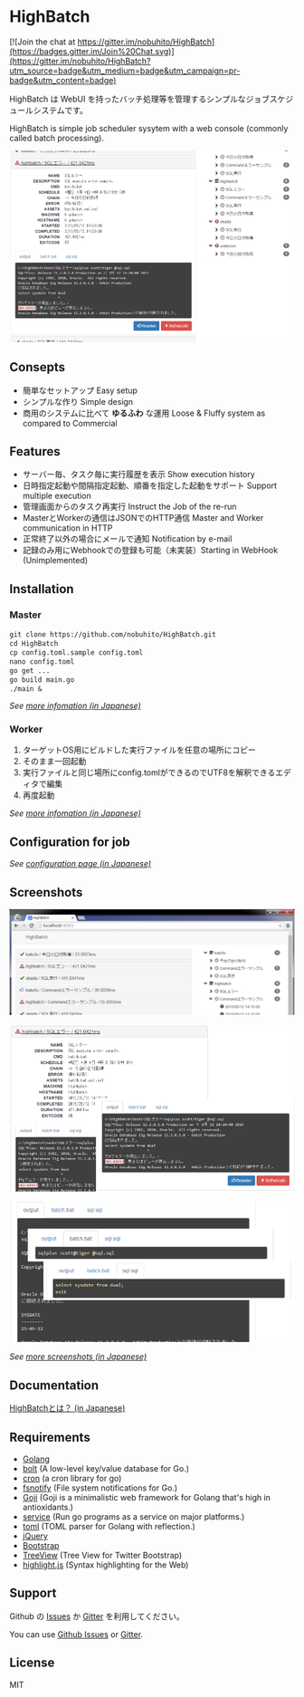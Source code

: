 # HighBatch

[![Join the chat at https://gitter.im/nobuhito/HighBatch](https://badges.gitter.im/Join%20Chat.svg)](https://gitter.im/nobuhito/HighBatch?utm_source=badge&utm_medium=badge&utm_campaign=pr-badge&utm_content=badge)

HighBatch は WebUI を持ったバッチ処理等を管理するシンプルなジョブスケジュールシステムです。

HighBatch is simple job scheduler sysytem with a web console (commonly called batch processing). 

![main](https://raw.githubusercontent.com/nobuhito/HighBatch/master/public/doc/intro/img/highbatch_main_1.png)

## Consepts

- 簡単なセットアップ Easy setup
- シンプルな作り Simple design
- 商用のシステムに比べて **ゆるふわ** な運用 Loose & Fluffy system as compared to Commercial

## Features

- サーバー毎、タスク毎に実行履歴を表示 Show execution history
- 日時指定起動や間隔指定起動、順番を指定した起動をサポート Support multiple execution
- 管理画面からのタスク再実行 Instruct the Job of the re-run
- MasterとWorkerの通信はJSONでのHTTP通信 Master and Worker communication in HTTP
- 正常終了以外の場合にメールで通知 Notification by e-mail
- 記録のみ用にWebhookでの登録も可能（未実装）Starting in WebHook (Unimplemented)

## Installation

### Master

```
git clone https://github.com/nobuhito/HighBatch.git
cd HighBatch
cp config.toml.sample config.toml
nano config.toml
go get ...
go build main.go
./main &
```

*See [more infomation (in Japanese)](http://www.slideshare.net/NobuhitoSato/highbatch/22)*

### Worker

1. ターゲットOS用にビルドした実行ファイルを任意の場所にコピー
1. そのまま一回起動
1. 実行ファイルと同じ場所にconfig.tomlができるのでUTF8を解釈できるエディタで編集
1. 再度起動

*See [more infomation (in Japanese)](http://www.slideshare.net/NobuhitoSato/highbatch/26)*

## Configuration for job

*See [configuration page (in Japanese)](http://www.slideshare.net/NobuhitoSato/highbatch/35)*

## Screenshots

![list](https://github.com/nobuhito/HighBatch/raw/master/public/doc/intro/img/highbatch_list_min.png)

![error](https://github.com/nobuhito/HighBatch/raw/master/public/doc/intro/img/highbatch_error.png)

![assets](https://github.com/nobuhito/HighBatch/raw/master/public/doc/intro/img/highbatch_assets.png)

*See [more screenshots (in Japanese)](http://www.slideshare.net/NobuhitoSato/highbatch/40)*

## Documentation

[HighBatchとは？ (in Japanese)](https://github.com/nobuhito/HighBatch/raw/master/public/doc/intro/highbatch.pdf)

## Requirements

- [Golang](https://golang.org/)
- [bolt](https://github.com/boltdb/bolt) (A low-level key/value database for Go.)
- [cron](https://github.com/robfig/cron) (a cron library for go)
- [fsnotify](https://github.com/go-fsnotify/fsnotify) (File system notifications for Go.)
- [Goji](https://github.com/zenazn/goji) (Goji is a minimalistic web framework for Golang that's high in antioxidants.)
- [service](https://github.com/kardianos/service) (Run go programs as a service on major platforms.)
- [toml](https://github.com/BurntSushi/toml) (TOML parser for Golang with reflection.)
- [jQuery](https://jquery.com/)
- [Bootstrap](http://getbootstrap.com/)
- [TreeView](https://github.com/jonmiles/bootstrap-treeview) (Tree View for Twitter Bootstrap)
- [highlight.js](https://highlightjs.org/) (Syntax highlighting for the Web)

## Support

Github の [Issues](https://github.com/nobuhito/highbatch/issues)  か [Gitter](https://gitter.im/nobuhito/HighBatch) を利用してください。

You can use [Github Issues](https://github.com/nobuhito/highbatch/issues) or [Gitter](https://gitter.im/nobuhito/HighBatch).

## License

MIT


